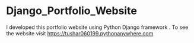 # Django_Portfolio_Website
I  developed this portfolio website using Python Django framework . To see the website visit https://tushar060199.pythonanywhere.com
